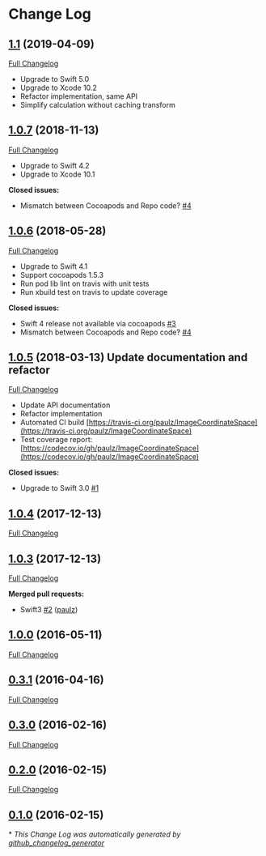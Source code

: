 # Change Log

## [1.1](https://github.com/paulz/ImageCoordinateSpace/tree/1.1) (2019-04-09)
[Full Changelog](https://github.com/paulz/ImageCoordinateSpace/compare/1.0.7...1.1)

* Upgrade to Swift 5.0
* Upgrade to Xcode 10.2
* Refactor implementation, same API
* Simplify calculation without caching transform

## [1.0.7](https://github.com/paulz/ImageCoordinateSpace/tree/1.0.7) (2018-11-13)
[Full Changelog](https://github.com/paulz/ImageCoordinateSpace/compare/1.0.6...1.0.7)

* Upgrade to Swift 4.2
* Upgrade to Xcode 10.1

**Closed issues:**

- Mismatch between Cocoapods and Repo code? [\#4](https://github.com/paulz/ImageCoordinateSpace/issues/4)

## [1.0.6](https://github.com/paulz/ImageCoordinateSpace/tree/1.0.6) (2018-05-28)
[Full Changelog](https://github.com/paulz/ImageCoordinateSpace/compare/1.0.5...1.0.6)

* Upgrade to Swift 4.1
* Support cocoapods 1.5.3
* Run pod lib lint on travis with unit tests
* Run xbuild test on travis to update coverage

**Closed issues:**

- Swift 4 release not available via cocoapods [\#3](https://github.com/paulz/ImageCoordinateSpace/issues/3)
- Mismatch between Cocoapods and Repo code? [\#4](https://github.com/paulz/ImageCoordinateSpace/issues/4)

## [1.0.5](https://github.com/paulz/ImageCoordinateSpace/tree/1.0.5) (2018-03-13) Update documentation and refactor
[Full Changelog](https://github.com/paulz/ImageCoordinateSpace/compare/1.0.4...1.0.5)

* Update API documentation
* Refactor implementation
* Automated CI build [https://travis-ci.org/paulz/ImageCoordinateSpace](https://travis-ci.org/paulz/ImageCoordinateSpace)
* Test coverage report: [https://codecov.io/gh/paulz/ImageCoordinateSpace](https://codecov.io/gh/paulz/ImageCoordinateSpace)


**Closed issues:**

- Upgrade to Swift 3.0 [\#1](https://github.com/paulz/ImageCoordinateSpace/issues/1)

## [1.0.4](https://github.com/paulz/ImageCoordinateSpace/tree/1.0.4) (2017-12-13)
[Full Changelog](https://github.com/paulz/ImageCoordinateSpace/compare/1.0.3...1.0.4)

## [1.0.3](https://github.com/paulz/ImageCoordinateSpace/tree/1.0.3) (2017-12-13)
[Full Changelog](https://github.com/paulz/ImageCoordinateSpace/compare/1.0.0...1.0.3)

**Merged pull requests:**

- Swift3 [\#2](https://github.com/paulz/ImageCoordinateSpace/pull/2) ([paulz](https://github.com/paulz))

## [1.0.0](https://github.com/paulz/ImageCoordinateSpace/tree/1.0.0) (2016-05-11)
[Full Changelog](https://github.com/paulz/ImageCoordinateSpace/compare/0.3.1...1.0.0)

## [0.3.1](https://github.com/paulz/ImageCoordinateSpace/tree/0.3.1) (2016-04-16)
[Full Changelog](https://github.com/paulz/ImageCoordinateSpace/compare/0.3.0...0.3.1)

## [0.3.0](https://github.com/paulz/ImageCoordinateSpace/tree/0.3.0) (2016-02-16)
[Full Changelog](https://github.com/paulz/ImageCoordinateSpace/compare/0.2.0...0.3.0)

## [0.2.0](https://github.com/paulz/ImageCoordinateSpace/tree/0.2.0) (2016-02-15)
[Full Changelog](https://github.com/paulz/ImageCoordinateSpace/compare/0.1.0...0.2.0)

## [0.1.0](https://github.com/paulz/ImageCoordinateSpace/tree/0.1.0) (2016-02-15)


\* *This Change Log was automatically generated by [github_changelog_generator](https://github.com/skywinder/Github-Changelog-Generator)*
